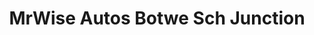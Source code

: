 ---
title: "MrWise Autos Botwe Sch Junction"
url: /adenta/mrwise-autos-botwe-sch-junction/
shop: Autoteile
---